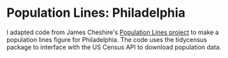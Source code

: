 # Population Lines: Philadelphia

I adapted code from James Cheshire's [Population Lines project](https://spatial.ly/2017/04/population-lines-how-and-why-i-created-it/) to make a population lines figure for Philadelphia. The code uses the tidycensus package to interface with the US Census API to download population data.